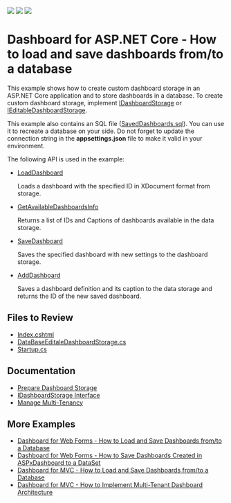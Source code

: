 <!-- default badges list -->
![](https://img.shields.io/endpoint?url=https://codecentral.devexpress.com/api/v1/VersionRange/145121565/2023.1)
[![](https://img.shields.io/badge/Open_in_DevExpress_Support_Center-FF7200?style=flat-square&logo=DevExpress&logoColor=white)](https://supportcenter.devexpress.com/ticket/details/T830539)
[![](https://img.shields.io/badge/📖_How_to_use_DevExpress_Examples-e9f6fc?style=flat-square)](https://docs.devexpress.com/GeneralInformation/403183)
<!-- default badges end -->

# Dashboard for ASP.NET Core - How to load and save dashboards from/to a database

This example shows how to create custom dashboard storage in an ASP.NET Core application and to store dashboards in a database.
To create custom dashboard storage, implement [IDashboardStorage](https://docs.devexpress.com/Dashboard/DevExpress.DashboardWeb.IDashboardStorage?p=netframework) or [IEditableDashboardStorage](https://docs.devexpress.com/Dashboard/DevExpress.DashboardWeb.IEditableDashboardStorage).

This example also contains an SQL file ([SavedDashboards.sql](./CS/SaveDashboardDB/SavedDashboards.sql)). You can use it to recreate a database on your side. Do not forget to update the connection string in the **appsettings.json** file to make it valid in your environment.

The following API is used in the example:

- [LoadDashboard](https://docs.devexpress.com/Dashboard/DevExpress.DashboardWeb.IDashboardStorage.LoadDashboard(System.String)) 

    Loads a dashboard with the specified ID in XDocument format from storage.
- [GetAvailableDashboardsInfo](https://docs.devexpress.com/Dashboard/DevExpress.DashboardWeb.IDashboardStorage.GetAvailableDashboardsInfo) 

    Returns a list of IDs and Captions of dashboards available in the data storage.
- [SaveDashboard](https://docs.devexpress.com/Dashboard/DevExpress.DashboardWeb.IDashboardStorage.SaveDashboard(System.String-System.Xml.Linq.XDocument)) 

    Saves the specified dashboard with new settings to the dashboard storage.
- [AddDashboard](https://docs.devexpress.com/Dashboard/DevExpress.DashboardWeb.IEditableDashboardStorage.AddDashboard(System.Xml.Linq.XDocument-System.String)) 

   Saves a dashboard definition and its caption to the data storage and returns the ID of the new saved dashboard.

## Files to Review

- [Index.cshtml](./CS/SaveDashboardDB/Views/Home/Index.cshtml)
- [DataBaseEditaleDashboardStorage.cs](./CS/SaveDashboardDB/DataBaseEditaleDashboardStorage.cs)
- [Startup.cs](./CS/SaveDashboardDB/Startup.cs)
  
## Documentation

* [Prepare Dashboard Storage](https://docs.devexpress.com/Dashboard/16979/web-dashboard/dashboard-backend/prepare-dashboard-storage)
* [IDashboardStorage Interface](https://docs.devexpress.com/Dashboard/DevExpress.DashboardWeb.IDashboardStorage)
* [Manage Multi-Tenancy](https://docs.devexpress.com/Dashboard/402924/web-dashboard/dashboard-backend/manage-multi-tenancy)
  
## More Examples

- [Dashboard for Web Forms - How to Load and Save Dashboards from/to a Database](https://github.com/DevExpress-Examples/web-dashboard-custom-storage)
- [Dashboard for Web Forms - How to Save Dashboards Created in ASPxDashboard to a DataSet](https://github.com/DevExpress-Examples/aspxdashboard-how-to-save-dashboards-created-by-end-users-to-a-dataset-t392813)
- [Dashboard for MVC - How to Load and Save Dashboards from/to a Database](https://github.com/DevExpress-Examples/mvc-dashboard-how-to-load-and-save-dashboards-from-to-a-database-t400693)
- [Dashboard for MVC - How to Implement Multi-Tenant Dashboard Architecture](https://github.com/DevExpress-Examples/DashboardUserBasedMVC)

